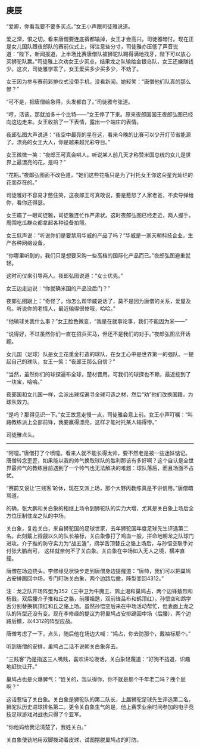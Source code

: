 ## 庚辰

“爱卿，你看我要不要多买点。”女王小声跟司徒雅说道。

爱之深，恨之切。看来唐僧要连底裤都输掉，女王才会高兴。司徒雅暗忖。现在正是女儿国队跟夜郎队的赛前仪式上，得注意些分寸，司徒雅亦压低了声音说道：“陛下，新闻报道，上半场比赛唐僧队被狮驼队踢得满地找牙，陛下可以放心买狮驼队赢。”司徒雅上次劝女王少买点，结果龙之队输给金银岛队，女王还嫌赚钱少。这次，司徒雅学乖了，女王爱买多少买多少，不劝了。

女王因为参与赛前彩排仪式没带手机，没看新闻。她轻笑：“唐僧他们队真的那么惨？”

“可不是，把唐僧给急得，头发都白了。”司徒雅夸张道。

“哼，活该。那就加多十个比特——”女王停了下来。原来夜郎国国王夜郎弘图已经向这边走来。女王收拾了一下表情，露出一个端庄的表情。

夜郎弘图大声说道：“夜空中最亮的星在这，看来今晚的比赛可以少开灯节省能源了。漂亮的女王大人，你是越来越光彩夺目。”

女王微微一笑：“夜郎王可真会哄人。听说某人前几天才称赞米国总统的女儿是世界上最漂亮的花，是吗？”

“花瓶。”夜郎弘图面不改色道，“她们这些花瓶只是为了衬托女王你这朵星光灿烂的花而存在的。”

司徒雅好不容易才憋住笑，这夜郎王可真敢说，要是惹怒了人家老爸，不卖导弹给你，看你还得瑟。

女王瞄了一眼司徒雅，司徒雅连忙作严肃状。这时夜郎弘图已经走近，两人握手。周围吃瓜群众都拿起各种设备拍照。

女王低声说：“听说你们是要禁用华威的产品了吗？”华威是一家天朝科技企业，生产各种网络设备。

“你哪里听到的，我们只是想要采购一些高档的国际化产品而已。”夜郎弘图避重就轻。

这时司仪来引导两人。夜郎弘图说道：“女士优先。”

女王边走边说：“你就确米国的产品没后门？”

夜郎弘图跟上：“奇怪了，你怎么帮华威说话了，莫不是因为唐僧的关系，爱屋及乌。听说你的老情人，最近输得很惨哦，哈哈。”

“他输球关我什么事？”女王脸色微变，“我是在就事论事，我们不能因为米——”

“说得好，不过虽然你们一直在招兵买马，但还不是我们的对手。”夜郎弘图岔开话题。

女儿国（足球）队是女王花重金打造的球队，在女王心中是世界第一的强队。一提起自己的球队，女王一笑：“夜郎王那么自信？”

“当然，虽然你们的球探遍布全球，楚材晋用。可我们的球探也不赖，最近挖到了一块宝，哈哈。”

夜郎国和女儿国一样，会派出球探遍寻全球可造之材，然后“劝”他们改换国籍，为球队效力。

“是吗？那得见识一下。”女王故意走慢一点，司徒雅会意上前。女王小声叮嘱：“叫路教练派上全部前锋，我要赢得漂亮，这样才能衬托某人输得惨。”

司徒雅点头。

***

“阿嚏。”唐僧打了个喷嚏。看来人就不能长得太帅，要不然老是被一些迷妹惦记。唐僧转念歪歪，如果能以我的帅气换取球队的胜利那该有多好啊？这个自认是全世界最帅气的教练目前遇到了一个帅气也无法解决的难题：球队落后，而且场面不占优。

“赛前又说让‘三贱客’轮休，现在又派上场，那个大野丙教练真是不讲信用。”唐僧暗骂道。

的确，张大鹏和关白象的相继上场令到狮驼队的实力大增，尤其是关白象上场后全方位压制住龙之队的中场。

关白象，复姓关白，来自狮驼国的足球世家，去年狮驼国年度足球先生评选第二名。此刻戴上觊觎以久的队长袖标，关白象像打了鸡血一般，拼命地朝龙之队球门进攻。介子推的防守实力为“战五渣”，鹉学舌顶替丘之貉上场后，与孙悟空联手对付张大鹏尚可，
这样就奈何不了关白象。关白象在中场如入无人之境，横冲直撞。

唐僧在场边挠头。李修缘见状快步走到唐僧身边提醒道：“唐帅，我们可以把巢鸠占安排踢回中场，专门盯防关白象，两个边路后撤，阵型变回4312。”

注：龙之队开场阵型为352（三中卫为牛魔王、鸩止渴和巢鸠占，两个边锋敖烈和杨戬，双后腰介子推和丘之貉，前腰祖逖，双前锋吕布和鹤顶红）。孙悟空和鹉学舌分别替换鹤顶红和丘之貉上场。虽然孙悟空后来在中场活动帮忙，但表面上龙之队的阵型还没有变。现在李修缘的提议为将巢鸠占安排踢回中场（后腰），两个边路后撤，以4312的阵型应战。

唐僧考虑了一下，点头，随后他在场边大喊：“鸠占，你去防那个，戴袖标那个。”

听到唐僧的安排，巢鸠占二话不说朝关白象奔去。

“三贱客”乃是指这三人嘴贱，喜欢讲垃圾话。关白象轻蔑道：“好狗不挡道，识趣地赶快让开。”

巢鸠占也是火爆脾气：“姓关的，我认得你，你不就是那个千年老二吗？拽个屁啊？”

这话惹恼了关白象。关白象是狮驼队的第二队长，上届狮驼足球先生评选第二名，狮驼队历史进球排名第二。更令关白象生气的是，他上赛季业余时间参加的电子竞技足球游戏对战也只得了个亚军。

“你他妈给我记清楚了，我姓关白。”

关白象使劲地用双脚拨动着皮球，试图摆脱巢鸠占的盯防。

